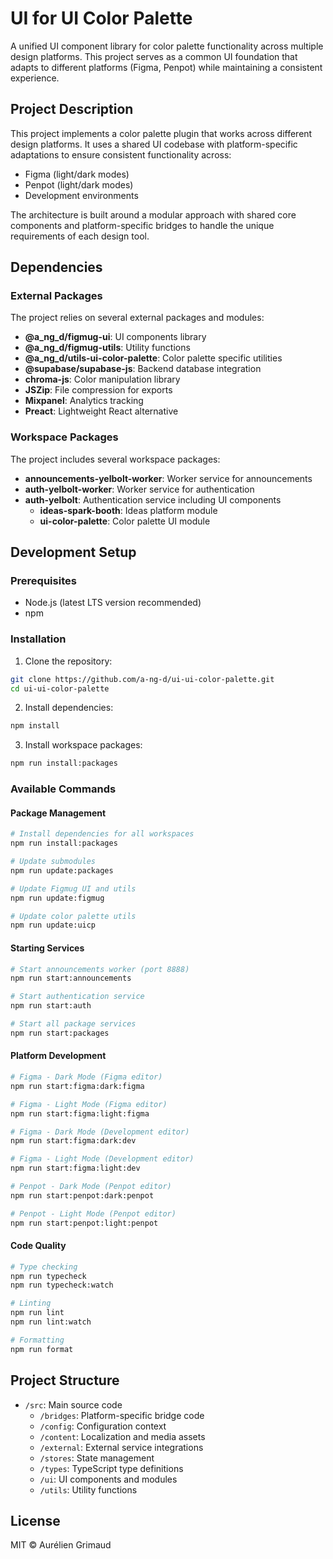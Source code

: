 # UI for UI Color Palette

A unified UI component library for color palette functionality across multiple design platforms. This project serves as a common UI foundation that adapts to different platforms (Figma, Penpot) while maintaining a consistent experience.

## Project Description

This project implements a color palette plugin that works across different design platforms. It uses a shared UI codebase with platform-specific adaptations to ensure consistent functionality across:

- Figma (light/dark modes)
- Penpot (light/dark modes)
- Development environments

The architecture is built around a modular approach with shared core components and platform-specific bridges to handle the unique requirements of each design tool.

## Dependencies

### External Packages

The project relies on several external packages and modules:

- **@a_ng_d/figmug-ui**: UI components library
- **@a_ng_d/figmug-utils**: Utility functions
- **@a_ng_d/utils-ui-color-palette**: Color palette specific utilities
- **@supabase/supabase-js**: Backend database integration
- **chroma-js**: Color manipulation library
- **JSZip**: File compression for exports
- **Mixpanel**: Analytics tracking
- **Preact**: Lightweight React alternative

### Workspace Packages

The project includes several workspace packages:

- **announcements-yelbolt-worker**: Worker service for announcements
- **auth-yelbolt-worker**: Worker service for authentication
- **auth-yelbolt**: Authentication service including UI components
  - **ideas-spark-booth**: Ideas platform module
  - **ui-color-palette**: Color palette UI module

## Development Setup

### Prerequisites

- Node.js (latest LTS version recommended)
- npm

### Installation

1. Clone the repository:
```bash
git clone https://github.com/a-ng-d/ui-ui-color-palette.git
cd ui-ui-color-palette
```

2. Install dependencies:
```bash
npm install
```

3. Install workspace packages:
```bash
npm run install:packages
```

### Available Commands

#### Package Management

```bash
# Install dependencies for all workspaces
npm run install:packages

# Update submodules
npm run update:packages

# Update Figmug UI and utils
npm run update:figmug

# Update color palette utils
npm run update:uicp
```

#### Starting Services

```bash
# Start announcements worker (port 8888)
npm run start:announcements

# Start authentication service
npm run start:auth

# Start all package services
npm run start:packages
```

#### Platform Development

```bash
# Figma - Dark Mode (Figma editor)
npm run start:figma:dark:figma

# Figma - Light Mode (Figma editor)
npm run start:figma:light:figma

# Figma - Dark Mode (Development editor)
npm run start:figma:dark:dev

# Figma - Light Mode (Development editor)
npm run start:figma:light:dev

# Penpot - Dark Mode (Penpot editor)
npm run start:penpot:dark:penpot

# Penpot - Light Mode (Penpot editor)
npm run start:penpot:light:penpot
```

#### Code Quality

```bash
# Type checking
npm run typecheck
npm run typecheck:watch

# Linting
npm run lint
npm run lint:watch

# Formatting
npm run format
```

## Project Structure

- `/src`: Main source code
  - `/bridges`: Platform-specific bridge code
  - `/config`: Configuration context
  - `/content`: Localization and media assets
  - `/external`: External service integrations
  - `/stores`: State management
  - `/types`: TypeScript type definitions
  - `/ui`: UI components and modules
  - `/utils`: Utility functions

## License

MIT © Aurélien Grimaud